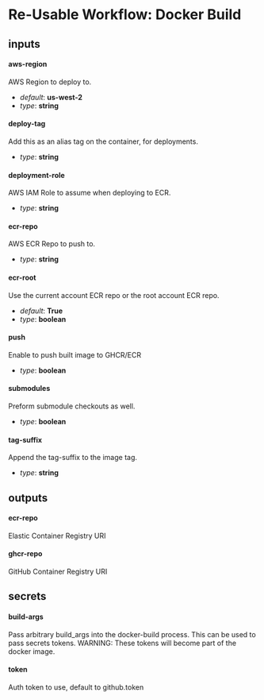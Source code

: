 # Re-Usable Workflow: Docker Build
## inputs
#### aws-region
AWS Region to deploy to.


- *default*: __us-west-2__
- *type*: __string__
#### deploy-tag
Add this as an alias tag on the container, for deployments.


- *type*: __string__
#### deployment-role
AWS IAM Role to assume when deploying to ECR.


- *type*: __string__
#### ecr-repo
AWS ECR Repo to push to.


- *type*: __string__
#### ecr-root
Use the current account ECR repo or the root account ECR repo.


- *default*: __True__
- *type*: __boolean__
#### push
Enable to push built image to GHCR/ECR


- *type*: __boolean__
#### submodules
Preform submodule checkouts as well.


- *type*: __boolean__
#### tag-suffix
Append the tag-suffix to the image tag.


- *type*: __string__
## outputs
#### ecr-repo
Elastic Container Registry URI


#### ghcr-repo
GitHub Container Registry URI


## secrets
#### build-args
Pass arbitrary build_args into the docker-build process. This can be used to pass secrets tokens. WARNING: These tokens will become part of the docker image.


#### token
Auth token to use, default to github.token

